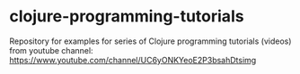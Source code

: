 # clojure-programming-tutorials
Repository for examples for series of Clojure programming tutorials (videos) from youtube channel: https://www.youtube.com/channel/UC6yONKYeoE2P3bsahDtsimg
